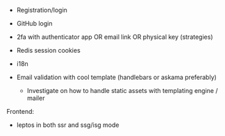 - Registration/login
- GitHub login
- 2fa with authenticator app OR email link OR physical key (strategies)
- Redis session cookies
- i18n
- Email validation with cool template (handlebars or askama preferably)

  - Investigate on how to handle static assets with templating engine / mailer

Frontend:

- leptos in both ssr and ssg/isg mode
